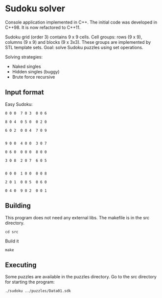 Sudoku solver
=============

Console application implemented in C++. The initial code was developed in C++98.
It is now refactored to C++11.


Sudoku grid (order 3) contains 9 x 9 cells.
Cell groups: rows (9 x 9), columns (9 x 9) and blocks (9 x 3x3). 
These groups are implemented by STL template sets.
Goal: solve Sudoku puzzles using set operations.

Solving strategies:
- Naked singles
- Hidden singles (buggy)
- Brute force recursive

Input format
------------
Easy Sudoku:

    0 0 0  7 0 3  0 0 6

    8 0 4  0 5 0  0 2 0

    6 0 2  0 0 4  7 0 9


    9 0 0  4 0 0  3 0 7

    0 6 0  0 0 0  8 0 0

    3 0 8  2 0 7  6 0 5


    0 0 0  1 0 0  0 0 8

    2 0 1  0 0 5  0 6 0

    0 4 0  9 0 2  0 0 1

Building
--------
This program does not need any external libs. 
The makefile is in the src directory.

    cd src

Build it
  
    make

Executing
---------

Some puzzles are available in the puzzles directory.
Go to the src directory for starting the program:

    ./sudoku ../puzzles/Data01.sdk

